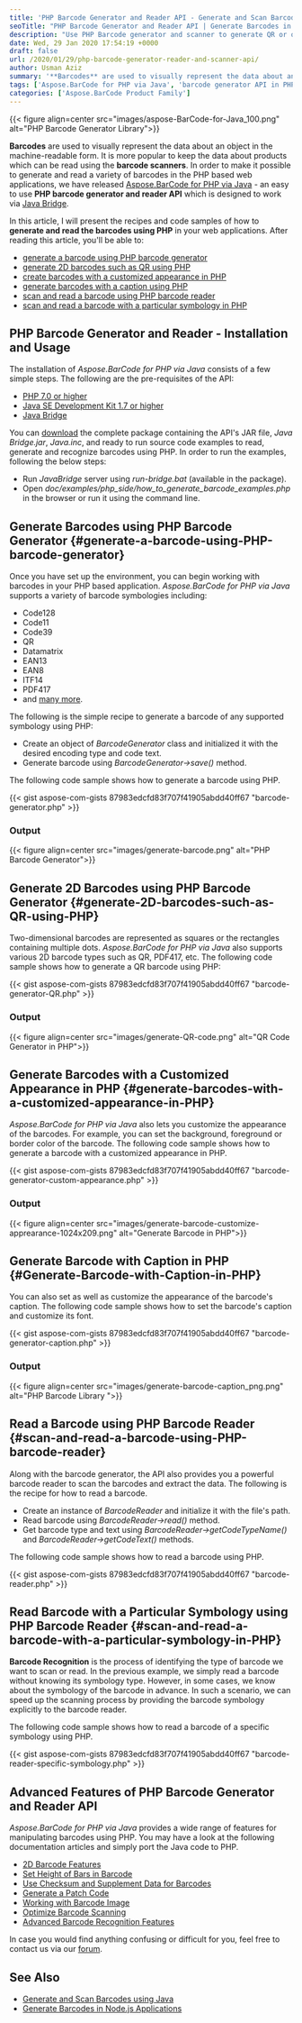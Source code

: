 ```yaml
---
title: 'PHP Barcode Generator and Reader API - Generate and Scan Barcodes in PHP'
seoTitle: "PHP Barcode Generator and Reader API | Generate Barcodes in PHP"
description: "Use PHP Barcode generator and scanner to generate QR or other barcodes in PHP. Scan and read various barcode symbologies using PHP barcode reader."
date: Wed, 29 Jan 2020 17:54:19 +0000
draft: false
url: /2020/01/29/php-barcode-generator-reader-and-scanner-api/
author: Usman Aziz
summary: '**Barcodes** are used to visually represent the data about an object in the machine-readable form. It is more popular to keep the data about products which can be read using the **barcode scanners**. In order to make it possible to generate and read a variety of barcodes in the PHP based web applications, we have released Aspose.BarCode for PHP via Java - an easy to use **PHP barcode generator and reader API** which is designed to work via Java Bridge.'
tags: ['Aspose.BarCode for PHP via Java', 'barcode generator API in PHP', 'barcode scanner in php', 'php barcode generator', 'php barcode generator tutorial', 'php barcode reader', 'qr code generator and reader in php']
categories: ['Aspose.BarCode Product Family']
---
```




{{< figure align=center src="images/aspose-BarCode-for-Java_100.png" alt="PHP Barcode Generator Library">}}


**Barcodes** are used to visually represent the data about an object in the machine-readable form. It is more popular to keep the data about products which can be read using the **barcode scanners**. In order to make it possible to generate and read a variety of barcodes in the PHP based web applications, we have released [Aspose.BarCode for PHP via Java][1] - an easy to use **PHP barcode generator and reader API** which is designed to work via [Java Bridge][2].

In this article, I will present the recipes and code samples of how to **generate and read the barcodes using PHP** in your web applications. After reading this article, you'll be able to:

*   [generate a barcode using PHP barcode generator][3]
*   [generate 2D barcodes such as QR using PHP][4]
*   [create barcodes with a customized appearance in PHP][5]
*   [generate barcodes with a caption using PHP][6]
*   [scan and read a barcode using PHP barcode reader][7]
*   [scan and read a barcode with a particular symbology in PHP][8]

## PHP Barcode Generator and Reader - Installation and Usage

The installation of _Aspose.BarCode for PHP via Java_ consists of a few simple steps. The following are the pre-requisites of the API:

*   [PHP 7.0 or higher][9]
*   [Java SE Development Kit 1.7 or higher][10]
*   [Java Bridge][11]

You can [download][12] the complete package containing the API's JAR file, _Java Bridge.jar_, _Java.inc_, and ready to run source code examples to read, generate and recognize barcodes using PHP. In order to run the examples, following the below steps:

*   Run _JavaBridge_ server using _run-bridge.bat_ (available in the package).
*   Open _doc/examples/php\_side/how\_to\_generate\_barcode\_examples.php_ in the browser or run it using the command line.

## Generate Barcodes using PHP Barcode Generator {#generate-a-barcode-using-PHP-barcode-generator}

Once you have set up the environment, you can begin working with barcodes in your PHP based application. _Aspose.BarCode for PHP via Java_ supports a variety of barcode symbologies including:

*   Code128
*   Code11
*   Code39
*   QR
*   Datamatrix
*   EAN13
*   EAN8
*   ITF14
*   PDF417
*   and [many more][13].

The following is the simple recipe to generate a barcode of any supported symbology using PHP:

*   Create an object of _BarcodeGenerator_ class and initialized it with the desired encoding type and code text.
*   Generate barcode using _BarcodeGenerator->save()_ method.

The following code sample shows how to generate a barcode using PHP.

{{< gist aspose-com-gists 87983edcfd83f707f41905abdd40ff67 "barcode-generator.php" >}}

### Output



{{< figure align=center src="images/generate-barcode.png" alt="PHP Barcode Generator">}}


## Generate 2D Barcodes using PHP Barcode Generator {#generate-2D-barcodes-such-as-QR-using-PHP}

Two-dimensional barcodes are represented as squares or the rectangles containing multiple dots. _Aspose.BarCode for PHP via Java_ also supports various 2D barcode types such as QR, PDF417, etc. The following code sample shows how to generate a QR barcode using PHP:

{{< gist aspose-com-gists 87983edcfd83f707f41905abdd40ff67 "barcode-generator-QR.php" >}}

### Output



{{< figure align=center src="images/generate-QR-code.png" alt="QR Code Generator in PHP">}}


## Generate Barcodes with a Customized Appearance in PHP {#generate-barcodes-with-a-customized-appearance-in-PHP}

_Aspose.BarCode for PHP via Java_ also lets you customize the appearance of the barcodes. For example, you can set the background, foreground or border color of the barcode. The following code sample shows how to generate a barcode with a customized appearance in PHP.

{{< gist aspose-com-gists 87983edcfd83f707f41905abdd40ff67 "barcode-generator-custom-appearance.php" >}}

### Output



{{< figure align=center src="images/generate-barcode-customize-apprearance-1024x209.png" alt="Generate Barcode in PHP">}}


## Generate Barcode with Caption in PHP {#Generate-Barcode-with-Caption-in-PHP}

You can also set as well as customize the appearance of the barcode's caption. The following code sample shows how to set the barcode's caption and customize its font.

{{< gist aspose-com-gists 87983edcfd83f707f41905abdd40ff67 "barcode-generator-caption.php" >}}

### Output



{{< figure align=center src="images/generate-barcode-caption_png.png" alt="PHP Barcode Library ">}}


## Read a Barcode using PHP Barcode Reader {#scan-and-read-a-barcode-using-PHP-barcode-reader}

Along with the barcode generator, the API also provides you a powerful barcode reader to scan the barcodes and extract the data. The following is the recipe for how to read a barcode.

*   Create an instance of _BarcodeReader_ and initialize it with the file's path.
*   Read barcode using _BarcodeReader->read()_ method.
*   Get barcode type and text using _BarcodeReader->getCodeTypeName()_ and _BarcodeReader->getCodeText()_ methods.

The following code sample shows how to read a barcode using PHP.

{{< gist aspose-com-gists 87983edcfd83f707f41905abdd40ff67 "barcode-reader.php" >}}

## Read Barcode with a Particular Symbology using PHP Barcode Reader {#scan-and-read-a-barcode-with-a-particular-symbology-in-PHP}

**Barcode Recognition** is the process of identifying the type of barcode we want to scan or read. In the previous example, we simply read a barcode without knowing its symbology type. However, in some cases, we know about the symbology of the barcode in advance. In such a scenario, we can speed up the scanning process by providing the barcode symbology explicitly to the barcode reader.

The following code sample shows how to read a barcode of a specific symbology using PHP.

{{< gist aspose-com-gists 87983edcfd83f707f41905abdd40ff67 "barcode-reader-specific-symbology.php" >}}

## Advanced Features of PHP Barcode Generator and Reader API

_Aspose.BarCode for PHP via Java_ provides a wide range of features for manipulating barcodes using PHP. You may have a look at the following documentation articles and simply port the Java code to PHP.

*   [2D Barcode Features][14]
*   [Set Height of Bars in Barcode][15]
*   [Use Checksum and Supplement Data for Barcodes][16]
*   [Generate a Patch Code][17]
*   [Working with Barcode Image][18]
*   [Optimize Barcode Scanning][19]
*   [Advanced Barcode Recognition Features][20]

In case you would find anything confusing or difficult for you, feel free to contact us via our [forum][21].

## See Also

*   [Generate and Scan Barcodes using Java][22]
*   [Generate Barcodes in Node.js Applications][23]




[1]: https://docs.aspose.com/display/barcodejava/Aspose.BarCode+for+PHP+via+Java+19.12
[2]: https://sourceforge.net/projects/php-java-bridge/files/Binary%20package/php-java-bridge_7.2.1/exploded/JavaBridge.jar/download
[3]: #generate-a-barcode-using-PHP-barcode-generator
[4]: #generate-2D-barcodes-such-as-QR-using-PHP
[5]: #generate-barcodes-with-a-customized-appearance-in-PHP
[6]: #Generate-Barcode-with-Caption-in-PHP
[7]: #scan-and-read-a-barcode-using-PHP-barcode-reader
[8]: #scan-and-read-a-barcode-with-a-particular-symbology-in-PHP
[9]: https://www.php.net/downloads.php
[10]: https://www.oracle.com/technetwork/java/javase/downloads/java-archive-downloads-javase7-521261.html
[11]: https://sourceforge.net/projects/php-java-bridge/files/Binary%20package/php-java-bridge_7.2.1/exploded/JavaBridge.jar/download
[12]: https://downloads.aspose.com/barcode/php
[13]: https://docs.aspose.com/display/barcodejava/Barcode+Supported+Symbologies
[14]: https://docs.aspose.com/display/barcodejava/Basic+2D+Barcode+Features
[15]: https://docs.aspose.com/display/barcodejava/Set+Height+of+the+Bars+in+the+Barcode+Image
[16]: https://docs.aspose.com/display/barcodejava/Use+Checksum+and+Supplement+Data+for+Barcodes
[17]: https://docs.aspose.com/display/barcodejava/How+to+Generate+a+Patch+Code
[18]: https://docs.aspose.com/display/barcodejava/Working+with+Barcode+Image
[19]: https://docs.aspose.com/display/barcodejava/Optimize+Scan
[20]: https://docs.aspose.com/display/barcodejava/Advanced+Barcode+Recognition+Features
[21]: https://forum.aspose.com/c/barcode
[22]: https://blog.aspose.com/2020/04/07/generate-or-scan-barcodes-qr-codes-in-java-using-java-barcode-library/
[23]: https://blog.aspose.com/2021/05/06/generate-barcodes-in-node-js-applications/





